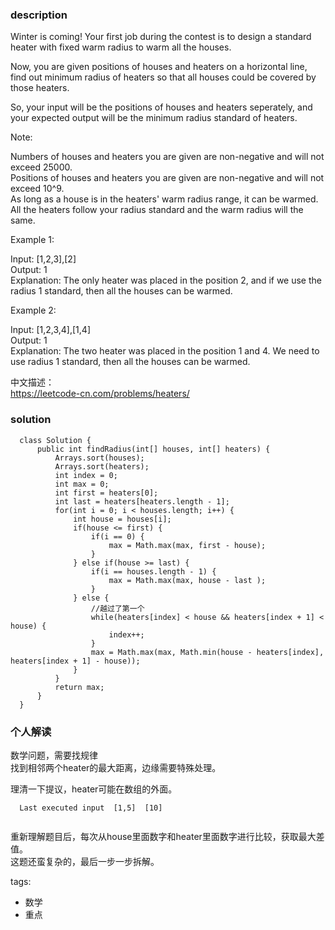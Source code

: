 ### description    
  Winter is coming! Your first job during the contest is to design a standard heater with fixed warm radius to warm all the houses.  
    
  Now, you are given positions of houses and heaters on a horizontal line, find out minimum radius of heaters so that all houses could be covered by those heaters.  
    
  So, your input will be the positions of houses and heaters seperately, and your expected output will be the minimum radius standard of heaters.  
    
  Note:  
    
  Numbers of houses and heaters you are given are non-negative and will not exceed 25000.  
  Positions of houses and heaters you are given are non-negative and will not exceed 10^9.  
  As long as a house is in the heaters' warm radius range, it can be warmed.  
  All the heaters follow your radius standard and the warm radius will the same.  
     
    
  Example 1:  
    
  Input: [1,2,3],[2]  
  Output: 1  
  Explanation: The only heater was placed in the position 2, and if we use the radius 1 standard, then all the houses can be warmed.  
     
    
  Example 2:  
    
  Input: [1,2,3,4],[1,4]  
  Output: 1  
  Explanation: The two heater was placed in the position 1 and 4. We need to use radius 1 standard, then all the houses can be warmed.  
    
  中文描述：  
  https://leetcode-cn.com/problems/heaters/  
    
### solution    
```    
  class Solution {  
      public int findRadius(int[] houses, int[] heaters) {  
          Arrays.sort(houses);  
          Arrays.sort(heaters);  
          int index = 0;  
          int max = 0;  
          int first = heaters[0];  
          int last = heaters[heaters.length - 1];  
          for(int i = 0; i < houses.length; i++) {  
              int house = houses[i];  
              if(house <= first) {  
                  if(i == 0) {  
                      max = Math.max(max, first - house);  
                  }  
              } else if(house >= last) {  
                  if(i == houses.length - 1) {  
                      max = Math.max(max, house - last );  
                  }  
              } else {  
                  //越过了第一个  
                  while(heaters[index] < house && heaters[index + 1] < house) {  
                      index++;  
                  }  
                  max = Math.max(max, Math.min(house - heaters[index], heaters[index + 1] - house));  
              }  
          }  
          return max;  
      }  
  }  
```    
    
### 个人解读    
  数学问题，需要找规律  
  找到相邻两个heater的最大距离，边缘需要特殊处理。  
    
  理清一下提议，heater可能在数组的外面。  
  ```  
    Last executed input  [1,5]  [10]  
                      
  ```  
    
  重新理解题目后，每次从house里面数字和heater里面数字进行比较，获取最大差值。  
  这题还蛮复杂的，最后一步一步拆解。  
    
    
tags:    
  -  数学  
  -  重点  
